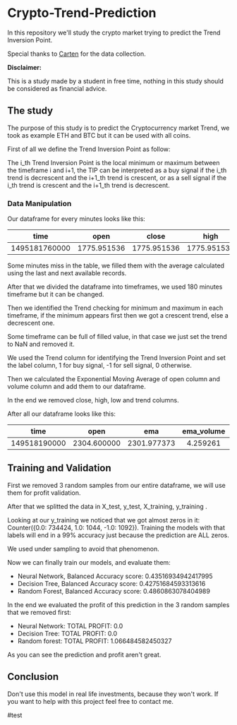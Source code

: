 # Crypto-Trend-Prediction

In this repository we'll study the crypto market trying to predict the Trend Inversion Point.

Special thanks to [Carten](https://www.kaggle.com/tencars/392-crypto-currency-pairs-at-minute-resolution/version/948?select=etheur.csv) for the data collection.

**Disclaimer:**

This is a study made by a student in free time, nothing in this study should be considered as financial advice.


## The study

The purpose of this study is to predict the Cryptocurrency market Trend, we took as example ETH and BTC but it can be used with all coins.

First of all we define the Trend Inversion Point as follow:

The i_th Trend Inversion Point is the local minimum or maximum between the timeframe i and i+1, the TIP can be interpreted as a buy signal if the i_th trend is decrescent and the i+1_th trend is crescent, or as a sell signal if the i_th trend is crescent and the i+1_th trend is decrescent.

### Data Manipulation



Our dataframe for every minutes looks like this:

| time          | open          | close          | high          | low           | volume       |
| ------------- |:-------------:| :-------------:|:-------------:|:-------------:|-------------:| 
| 1495181760000 | 1775.951536   | 1775.951536	   | 1775.951536   | 1775.951536   | 0.010000     |


Some minutes miss in the table, we filled them with the average calculated using the last and next available records.

After that we divided the dataframe into timeframes, we used 180 minutes timeframe but it can be changed.

Then we identified the Trend checking for minimum and maximum in each timeframe, if the minimum appears first then we got a crescent trend, else a decrescent one.

Some timeframe can be full of filled value, in that case we just set the trend to NaN and removed it.

We used the Trend column for identifying the Trend Inversion Point and set the label column, 1 for buy signal, -1 for sell signal, 0 otherwise.

Then we calculated the Exponential Moving Average of open column and volume column and add them to our dataframe.

In the end we removed close, high, low and trend columns.


After all our dataframe looks like this:

| time          | open          | ema            | ema_volume    | volume        | label        |
| ------------- |:-------------:| :-------------:|:-------------:|:-------------:|-------------:| 
| 149518190000  | 2304.600000   | 2301.977373    | 4.259261      |  0.229582     | 0.0          |


## Training and Validation

First we removed 3 random samples from our entire dataframe, we will use them for profit validation.

After that we splitted the data in X_test, y_test, X_training, y_training .

Looking at our y_training we noticed that we got almost zeros in it: Counter({0.0: 734424, 1.0: 1044, -1.0: 1092}).
Training the models with that labels will end in a 99% accuracy just because the prediction are ALL zeros.

We used under sampling to avoid that phenomenon.

Now we can finally train our models, and evaluate them:

* Neural Network, Balanced Accuracy score: 0.43516934942417995
* Decision Tree, Balanced Accuracy score: 0.42751684593313616
* Random Forest, Balanced Accuracy score: 0.4860863078404989


In the end we evaluated the profit of this prediction in the 3 random samples that we removed first:


* Neural Network: TOTAL PROFIT: 0.0
* Decision Tree: TOTAL PROFIT: 0.0
* Random forest: TOTAL PROFIT: 1.066484582450327

As you can see the prediction and profit aren't great.

## Conclusion

Don't use this model in real life investments, because they won't work.
If you want to help with this project feel free to contact me.

#test
